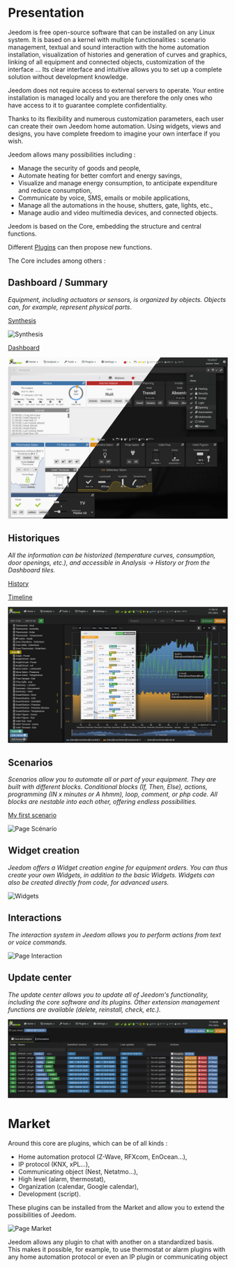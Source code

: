 # Presentation

Jeedom is free open-source software that can be installed on any Linux system. It is based on a kernel with multiple functionalities : scenario management, textual and sound interaction with the home automation installation, visualization of histories and generation of curves and graphics, linking of all equipment and connected objects, customization of the interface ... Its clear interface and intuitive allows you to set up a complete solution without development knowledge.

Jeedom does not require access to external servers to operate. Your entire installation is managed locally and you are therefore the only ones who have access to it to guarantee complete confidentiality.

Thanks to its flexibility and numerous customization parameters, each user can create their own Jeedom home automation. Using widgets, views and designs, you have complete freedom to imagine your own interface if you wish.

Jeedom allows many possibilities including :

- Manage the security of goods and people,
- Automate heating for better comfort and energy savings,
- Visualize and manage energy consumption, to anticipate expenditure and reduce consumption,
- Communicate by voice, SMS, emails or mobile applications,
- Manage all the automations in the house, shutters, gate, lights, etc.,
- Manage audio and video multimedia devices, and connected objects.


Jeedom is based on the Core, embedding the structure and central functions.

Different [Plugins](https://market.jeedom.com) can then propose new functions.

The Core includes among others :

## Dashboard / Summary

*Equipment, including actuators or sensors, is organized by objects. Objects can, for example, represent physical parts*.

[Synthesis](/en_US/core/4.1/overview)

![Synthesis](images/doc-presentation-synthese.jpg)

[Dashboard](/en_US/core/4.1/dashboard)

![Dashboard](images/doc-presentation-dashboard.jpg)


## Historiques

*All the information can be historized (temperature curves, consumption, door openings, etc.), and accessible in Analysis → History or from the Dashboard tiles.*

[History](/en_US/core/4.1/history)

[Timeline](/en_US/core/4.1/timeline)

![Page History](images/doc-presentation-historique.jpg)

## Scenarios

*Scenarios allow you to automate all or part of your equipment. They are built with different blocks. Conditional blocks (If, Then, Else), actions, programming (IN x minutes or A hhmm), loop, comment, or php code. All blocks are nestable into each other, offering endless possibilities.*

[My first scenario](/en_US/concept/#tocAnchor-4)

![Page Scénario](images/doc-presentation-scenario.jpg)

## Widget creation

*Jeedom offers a Widget creation engine for equipment orders. You can thus create your own Widgets, in addition to the basic Widgets. Widgets can also be created directly from code, for advanced users.*

![Widgets](images/doc-presentation-widgets.jpg)

## Interactions

*The interaction system in Jeedom allows you to perform actions from text or voice commands.*

![Page Interaction](images/doc-presentation-interaction.jpg)

## Update center

*The update center allows you to update all of Jeedom's functionality, including the core software and its plugins. Other extension management functions are available (delete, reinstall, check, etc.).*

![Page Sauvegarde](images/doc-presentation-update.jpg)


# Market

Around this core are plugins, which can be of all kinds :

-   Home automation protocol (Z-Wave, RFXcom, EnOcean…),
-   IP protocol (KNX, xPL…),
-   Communicating object (Nest, Netatmo…),
-   High level (alarm, thermostat),
-   Organization (calendar, Google calendar),
-   Development (script).

These plugins can be installed from the Market and allow you to extend the possibilities of Jeedom.

![Page Market](images/doc-presentation-market.jpg)

Jeedom allows any plugin to chat with another on a standardized basis. This makes it possible, for example, to use thermostat or alarm plugins with any home automation protocol or even an IP plugin or communicating object

